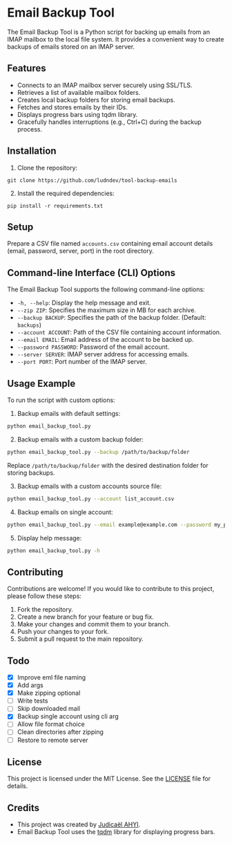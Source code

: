 
# Email Backup Tool

The Email Backup Tool is a Python script for backing up emails from an IMAP mailbox to the local file system. It provides a convenient way to create backups of emails stored on an IMAP server.

## Features

- Connects to an IMAP mailbox server securely using SSL/TLS.
- Retrieves a list of available mailbox folders.
- Creates local backup folders for storing email backups.
- Fetches and stores emails by their IDs.
- Displays progress bars using tqdm library.
- Gracefully handles interruptions (e.g., Ctrl+C) during the backup process.

## Installation

1. Clone the repository:

```
git clone https://github.com/ludndev/tool-backup-emails
```

2. Install the required dependencies:

```
pip install -r requirements.txt
```

## Setup

Prepare a CSV file named `accounts.csv` containing email account details (email, password, server, port) in the root directory.

## Command-line Interface (CLI) Options

The Email Backup Tool supports the following command-line options:

- `-h, --help`: Display the help message and exit.
- `--zip ZIP`: Specifies the maximum size in MB for each archive.
- `--backup BACKUP`: Specifies the path of the backup folder. (Default: `backups`)
- `--account ACCOUNT`: Path of the CSV file containing account information.
- `--email EMAIL`: Email address of the account to be backed up.
- `--password PASSWORD`: Password of the email account.
- `--server SERVER`: IMAP server address for accessing emails.
- `--port PORT`: Port number of the IMAP server.

## Usage Example

To run the script with custom options:

1. Backup emails with default settings:
```bash
python email_backup_tool.py
```

2. Backup emails with a custom backup folder:
```bash
python email_backup_tool.py --backup /path/to/backup/folder
```
Replace `/path/to/backup/folder` with the desired destination folder for storing backups.

3. Backup emails with a custom accounts source file:
```bash
python email_backup_tool.py --account list_account.csv
```

4. Backup emails on single account:
```bash
python email_backup_tool.py --email example@example.com --password my_password
```

5. Display help message:
```bash
python email_backup_tool.py -h
```

## Contributing

Contributions are welcome! If you would like to contribute to this project, please follow these steps:

1. Fork the repository.
2. Create a new branch for your feature or bug fix.
3. Make your changes and commit them to your branch.
4. Push your changes to your fork.
5. Submit a pull request to the main repository.

## Todo

- [x] Improve eml file naming
- [x] Add args
- [x] Make zipping optional
- [ ] Write tests
- [ ] Skip downloaded mail
- [x] Backup single account using cli arg
- [ ] Allow file format choice
- [ ] Clean directories after zipping
- [ ] Restore to remote server

## License

This project is licensed under the MIT License. See the [LICENSE](LICENSE) file for details.

## Credits

- This project was created by [Judicaël AHYI](https://github.com/ludndev).
- Email Backup Tool uses the [tqdm](https://github.com/tqdm/tqdm) library for displaying progress bars.

